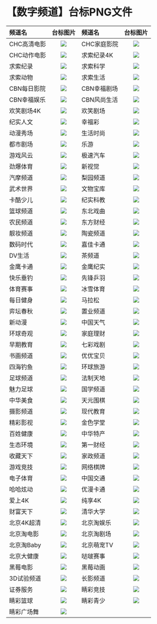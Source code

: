 # 【数字频道】台标PNG文件
|频道名|台标图片|频道名|台标图片|
|:---|:---:|:---|:---:|
|CHC高清电影|<img src="https://raw.githubusercontent.com/love599/TVlogo/main/logo/数字/CHC高清电影.png">|CHC家庭影院|<img src="https://raw.githubusercontent.com/love599/TVlogo/main/logo/数字/CHC家庭影院.png">|
|CHC动作电影|<img src="https://raw.githubusercontent.com/love599/TVlogo/main/logo/数字/CHC动作电影.png">|求索纪录4K|<img src="https://raw.githubusercontent.com/love599/TVlogo/main/logo/数字/求索纪录4K.png">|
|求索纪录|<img src="https://raw.githubusercontent.com/love599/TVlogo/main/logo/数字/求索纪录.png">|求索科学|<img src="https://raw.githubusercontent.com/love599/TVlogo/main/logo/数字/求索科学.png">|
|求索动物|<img src="https://raw.githubusercontent.com/love599/TVlogo/main/logo/数字/求索动物.png">|求索生活|<img src="https://raw.githubusercontent.com/love599/TVlogo/main/logo/数字/求索生活.png">|
|CBN每日影院|<img src="https://raw.githubusercontent.com/love599/TVlogo/main/logo/数字/CBN每日影院.png">|CBN幸福剧场|<img src="https://raw.githubusercontent.com/love599/TVlogo/main/logo/数字/CBN幸福剧场.png">|
|CBN幸福娱乐|<img src="https://raw.githubusercontent.com/love599/TVlogo/main/logo/数字/CBN幸福娱乐.png">|CBN风尚生活|<img src="https://raw.githubusercontent.com/love599/TVlogo/main/logo/数字/CBN风尚生活.png">|
|欢笑剧场4K|<img src="https://raw.githubusercontent.com/love599/TVlogo/main/logo/数字/欢笑剧场4K.png">|欢笑剧场|<img src="https://raw.githubusercontent.com/love599/TVlogo/main/logo/数字/欢笑剧场.png">|
|纪实人文|<img src="https://raw.githubusercontent.com/love599/TVlogo/main/logo/数字/纪实人文.png">|幸福彩|<img src="https://raw.githubusercontent.com/love599/TVlogo/main/logo/数字/幸福彩.png">|
|动漫秀场|<img src="https://raw.githubusercontent.com/love599/TVlogo/main/logo/数字/动漫秀场.png">|生活时尚|<img src="https://raw.githubusercontent.com/love599/TVlogo/main/logo/数字/生活时尚.png">|
|都市剧场|<img src="https://raw.githubusercontent.com/love599/TVlogo/main/logo/数字/都市剧场.png">|乐游|<img src="https://raw.githubusercontent.com/love599/TVlogo/main/logo/数字/乐游.png">|
|游戏风云|<img src="https://raw.githubusercontent.com/love599/TVlogo/main/logo/数字/游戏风云.png">|极速汽车|<img src="https://raw.githubusercontent.com/love599/TVlogo/main/logo/数字/极速汽车.png">|
|劲爆体育|<img src="https://raw.githubusercontent.com/love599/TVlogo/main/logo/数字/劲爆体育.png">|新视觉|<img src="https://raw.githubusercontent.com/love599/TVlogo/main/logo/数字/新视觉.png">|
|汽摩频道|<img src="https://raw.githubusercontent.com/love599/TVlogo/main/logo/数字/汽摩频道.png">|梨园频道|<img src="https://raw.githubusercontent.com/love599/TVlogo/main/logo/数字/梨园频道.png">|
|武术世界|<img src="https://raw.githubusercontent.com/love599/TVlogo/main/logo/数字/武术世界.png">|文物宝库|<img src="https://raw.githubusercontent.com/love599/TVlogo/main/logo/数字/文物宝库.png">|
|卡酷少儿|<img src="https://raw.githubusercontent.com/love599/TVlogo/main/logo/数字/卡酷少儿.png">|纪实科教|<img src="https://raw.githubusercontent.com/love599/TVlogo/main/logo/数字/纪实科教.png">|
|篮球频道|<img src="https://raw.githubusercontent.com/love599/TVlogo/main/logo/数字/篮球频道.png">|东北戏曲|<img src="https://raw.githubusercontent.com/love599/TVlogo/main/logo/数字/东北戏曲.png">|
|农民频道|<img src="https://raw.githubusercontent.com/love599/TVlogo/main/logo/数字/农民频道.png">|东方财经|<img src="https://raw.githubusercontent.com/love599/TVlogo/main/logo/数字/东方财经.png">|
|靓妆频道|<img src="https://raw.githubusercontent.com/love599/TVlogo/main/logo/数字/靓妆频道.png">|陶瓷频道|<img src="https://raw.githubusercontent.com/love599/TVlogo/main/logo/数字/陶瓷频道.png">|
|数码时代|<img src="https://raw.githubusercontent.com/love599/TVlogo/main/logo/数字/数码时代.png">|嘉佳卡通|<img src="https://raw.githubusercontent.com/love599/TVlogo/main/logo/数字/嘉佳卡通.png">|
|DV生活|<img src="https://raw.githubusercontent.com/love599/TVlogo/main/logo/数字/DV生活.png">|茶频道|<img src="https://raw.githubusercontent.com/love599/TVlogo/main/logo/数字/茶频道.png">|
|金鹰卡通|<img src="https://raw.githubusercontent.com/love599/TVlogo/main/logo/数字/金鹰卡通.png">|金鹰纪实|<img src="https://raw.githubusercontent.com/love599/TVlogo/main/logo/数字/金鹰纪实.png">|
|快乐垂钓|<img src="https://raw.githubusercontent.com/love599/TVlogo/main/logo/数字/快乐垂钓.png">|先锋乒羽|<img src="https://raw.githubusercontent.com/love599/TVlogo/main/logo/数字/先锋乒羽.png">|
|体育赛事|<img src="https://raw.githubusercontent.com/love599/TVlogo/main/logo/数字/体育赛事.png">|冰雪体育|<img src="https://raw.githubusercontent.com/love599/TVlogo/main/logo/数字/冰雪体育.png">|
|每日健身|<img src="https://raw.githubusercontent.com/love599/TVlogo/main/logo/数字/每日健身.png">|马拉松|<img src="https://raw.githubusercontent.com/love599/TVlogo/main/logo/数字/马拉松.png">|
|弈坛春秋|<img src="https://raw.githubusercontent.com/love599/TVlogo/main/logo/数字/弈坛春秋.png">|置业频道|<img src="https://raw.githubusercontent.com/love599/TVlogo/main/logo/数字/置业频道.png">|
|新动漫|<img src="https://raw.githubusercontent.com/love599/TVlogo/main/logo/数字/新动漫.png">|中国天气|<img src="https://raw.githubusercontent.com/love599/TVlogo/main/logo/数字/中国天气.png">|
|环球奇观|<img src="https://raw.githubusercontent.com/love599/TVlogo/main/logo/数字/环球奇观.png">|家庭理财|<img src="https://raw.githubusercontent.com/love599/TVlogo/main/logo/数字/家庭理财.png">|
|早期教育|<img src="https://raw.githubusercontent.com/love599/TVlogo/main/logo/数字/早期教育.png">|七彩戏剧|<img src="https://raw.githubusercontent.com/love599/TVlogo/main/logo/数字/七彩戏剧.png">|
|书画频道|<img src="https://raw.githubusercontent.com/love599/TVlogo/main/logo/数字/书画频道.png">|优优宝贝|<img src="https://raw.githubusercontent.com/love599/TVlogo/main/logo/数字/优优宝贝.png">|
|四海钓鱼|<img src="https://raw.githubusercontent.com/love599/TVlogo/main/logo/数字/四海钓鱼.png">|环球旅游|<img src="https://raw.githubusercontent.com/love599/TVlogo/main/logo/数字/环球旅游.png">|
|足球频道|<img src="https://raw.githubusercontent.com/love599/TVlogo/main/logo/数字/足球频道.png">|法制天地|<img src="https://raw.githubusercontent.com/love599/TVlogo/main/logo/数字/法制天地.png">|
|魅力足球|<img src="https://raw.githubusercontent.com/love599/TVlogo/main/logo/数字/魅力足球.png">|国学频道|<img src="https://raw.githubusercontent.com/love599/TVlogo/main/logo/数字/国学频道.png">|
|中华美食|<img src="https://raw.githubusercontent.com/love599/TVlogo/main/logo/数字/中华美食.png">|天元围棋|<img src="https://raw.githubusercontent.com/love599/TVlogo/main/logo/数字/天元围棋.png">|
|摄影频道|<img src="https://raw.githubusercontent.com/love599/TVlogo/main/logo/数字/摄影频道.png">|现代教育|<img src="https://raw.githubusercontent.com/love599/TVlogo/main/logo/数字/现代教育.png">|
|精彩影视|<img src="https://raw.githubusercontent.com/love599/TVlogo/main/logo/数字/精彩影视.png">|金色学堂|<img src="https://raw.githubusercontent.com/love599/TVlogo/main/logo/数字/金色学堂.png">|
|百姓健康|<img src="https://raw.githubusercontent.com/love599/TVlogo/main/logo/数字/百姓健康.png">|中华特产|<img src="https://raw.githubusercontent.com/love599/TVlogo/main/logo/数字/中华特产.png">|
|生态环境|<img src="https://raw.githubusercontent.com/love599/TVlogo/main/logo/数字/生态环境.png">|第一财经|<img src="https://raw.githubusercontent.com/love599/TVlogo/main/logo/数字/第一财经.png">|
|收藏天下|<img src="https://raw.githubusercontent.com/love599/TVlogo/main/logo/数字/收藏天下.png">|家政频道|<img src="https://raw.githubusercontent.com/love599/TVlogo/main/logo/数字/家政频道.png">|
|游戏竞技|<img src="https://raw.githubusercontent.com/love599/TVlogo/main/logo/数字/游戏竞技.png">|网络棋牌|<img src="https://raw.githubusercontent.com/love599/TVlogo/main/logo/数字/网络棋牌.png">|
|电子体育|<img src="https://raw.githubusercontent.com/love599/TVlogo/main/logo/数字/电子体育.png">|中国交通|<img src="https://raw.githubusercontent.com/love599/TVlogo/main/logo/数字/中国交通.png">|
|哈哈炫动|<img src="https://raw.githubusercontent.com/love599/TVlogo/main/logo/数字/哈哈炫动.png">|优漫卡通|<img src="https://raw.githubusercontent.com/love599/TVlogo/main/logo/数字/优漫卡通.png">|
|爱上4K|<img src="https://raw.githubusercontent.com/love599/TVlogo/main/logo/数字/爱上4K.png">|纯享4K|<img src="https://raw.githubusercontent.com/love599/TVlogo/main/logo/数字/纯享4K.png">|
|财富天下|<img src="https://raw.githubusercontent.com/love599/TVlogo/main/logo/数字/财富天下.png">|清华大学|<img src="https://raw.githubusercontent.com/love599/TVlogo/main/logo/数字/清华大学.png">|
|北京4K超清|<img src="https://raw.githubusercontent.com/love599/TVlogo/main/logo/数字/北京4K超清.png">|北京淘娱乐|<img src="https://raw.githubusercontent.com/love599/TVlogo/main/logo/数字/北京淘娱乐.png">|
|北京淘电影|<img src="https://raw.githubusercontent.com/love599/TVlogo/main/logo/数字/北京淘电影.png">|北京淘剧场|<img src="https://raw.githubusercontent.com/love599/TVlogo/main/logo/数字/北京淘剧场.png">|
|北京淘Baby|<img src="https://raw.githubusercontent.com/love599/TVlogo/main/logo/数字/北京淘Baby.png">|北京萌宠TV|<img src="https://raw.githubusercontent.com/love599/TVlogo/main/logo/数字/北京萌宠TV.png">|
|北京大健康|<img src="https://raw.githubusercontent.com/love599/TVlogo/main/logo/数字/北京大健康.png">|哒啵赛事|<img src="https://raw.githubusercontent.com/love599/TVlogo/main/logo/数字/哒啵赛事.png">|
|黑莓电影|<img src="https://raw.githubusercontent.com/love599/TVlogo/main/logo/数字/黑莓电影.png">|黑莓动画|<img src="https://raw.githubusercontent.com/love599/TVlogo/main/logo/数字/黑莓动画.png">|
|3D试验频道|<img src="https://raw.githubusercontent.com/love599/TVlogo/main/logo/数字/3D试验频道.png">|长影频道|<img src="https://raw.githubusercontent.com/love599/TVlogo/main/logo/数字/长影频道.png">|
|证券服务|<img src="https://raw.githubusercontent.com/love599/TVlogo/main/logo/数字/证券服务.png">|睛彩竞技|<img src="https://raw.githubusercontent.com/love599/TVlogo/main/logo/数字/睛彩竞技.png">|
|睛彩篮球|<img src="https://raw.githubusercontent.com/love599/TVlogo/main/logo/数字/睛彩篮球.png">|睛彩青少|<img src="https://raw.githubusercontent.com/love599/TVlogo/main/logo/数字/睛彩青少.png">|
|睛彩广场舞|<img src="https://raw.githubusercontent.com/love599/TVlogo/main/logo/数字/睛彩广场舞.png">|





